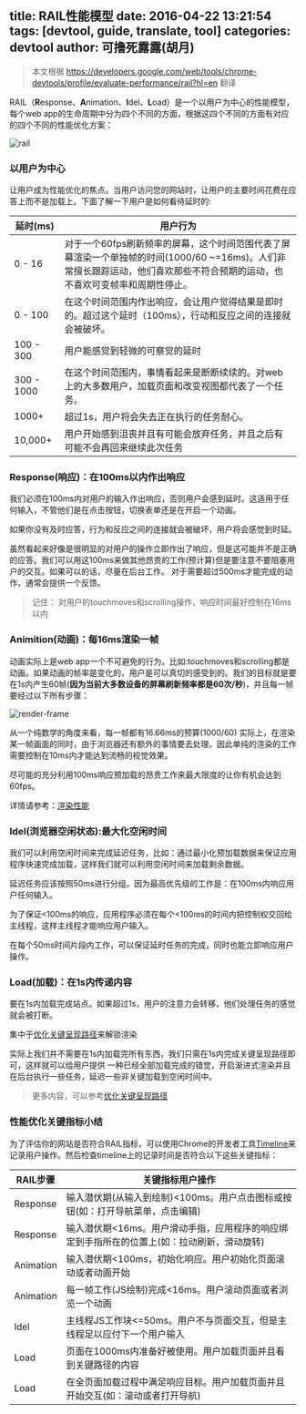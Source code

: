 title: RAIL性能模型
date: 2016-04-22 13:21:54
tags: [devtool, guide, translate, tool]
categories: devtool
author: 可撸死露露(胡月)
---
> 本文根据 https://developers.google.com/web/tools/chrome-devtools/profile/evaluate-performance/rail?hl=en 翻译

RAIL（**R**esponse、**A**nimation、**I**del、**L**oad）是一个以用户为中心的性能模型，每个web app的生命周期中分为四个不同的方面，根据这四个不同的方面有对应的四个不同的性能优化方案：

![rail](./rail.png)

### 以用户为中心

让用户成为性能优化的焦点。当用户访问您的网站时，让用户的主要时间花费在应答上而不是加载上。下面了解一下用户是如何看待延时的:

| 延时(ms)     |用户行为      |
| ----------- | --------| 
| 0 - 16   | 对于一个60fps刷新频率的屏幕，这个时间范围代表了屏幕渲染一个单独帧的时间(1000/60 ~=16ms)。人们非常擅长跟踪运动，他们喜欢那些不符合预期的运动，也不喜欢可变帧率和周期性停止。| 
| 0 - 100 |在这个时间范围内作出响应，会让用户觉得结果是即时的。超过这个延时（100ms），行动和反应之间的连接就会被破坏。| 
| 100 - 300 | 用户能感觉到轻微的可察觉的延时| 
| 300 - 1000 | 在这个时间范围内，事情看起来是断断续续的。对web上的大多数用户，加载页面和改变视图都代表了一个任务。|
| 1000+ |超过1s，用户将会失去正在执行的任务耐心。| 
| 10,000+ | 用户开始感到沮丧并且有可能会放弃任务，并且之后有可能不会再回来继续此次任务|

### Response(响应)：在100ms以内作出响应

我们必须在100ms内对用户的输入作出响应，否则用户会感到延时。这适用于任何输入，不管他们是在点击按钮，切换表单还是在开启一个动画。

如果你没有及时应答，行为和反应之间的连接就会被破坏，用户将会感觉到时延。

虽然看起来好像是很明显的对用户的操作立即作出了响应，但是这可能并不是正确的应答。我们可以用这100ms来做其他昂贵的工作(预计算)但是要注意不要阻塞用户的交互。如果可以的话，尽量在后台工作。
对于需要超过500ms才能完成的动作，通常会提供一个反馈。

>记住：
>对用户的touchmoves和scrolling操作，响应时间最好控制在16ms以内

### Animition(动画)：每16ms渲染一帧

动画实际上是web app一个不可避免的行为。比如:touchmoves和scrolling都是动画。如果动画的帧率是变化的，用户是可以真切的感受到的。我们的目标就是要在1s内产生60帧(**因为当前大多数设备的屏幕刷新频率都是60次/秒**)，并且每一帧要经过以下所有步骤：

![render-frame](./render-frame.png)

从一个纯数学的角度来看，每一帧都有16.66ms的预算(1000/60)
实际上，在渲染某一帧画面的同时，由于浏览器还有额外的事情要去处理，因此单纯的渲染的工作需要控制在10ms内才能达到流畅的视觉效果。

尽可能的充分利用100ms响应预加载的昂贵工作来最大限度的让你有机会达到60fps。

详情请参考：[渲染性能](https://developers.google.com/web/fundamentals/performance/rendering/)

### Idel(浏览器空闲状态):最大化空闲时间

我们可以利用空闲时间来完成延迟任务，比如：通过最小化预加载数据来保证应用程序快速完成加载，这样我们就可以利用空闲时间来加载剩余数据。

延迟任务应该按照50ms进行分组。因为最高优先级的工作是：在100ms内响应用户任何输入。

为了保证<100ms的响应，应用程序必须在每个<100ms的时间内把控制权交回给主线程，这样主线程才能响应用户输入。

在每个50ms时间片段内工作，可以保证延时任务的完成，同时也能立即响应用户操作。

### Load(加载)：在1s内传递内容

要在1s内加载完成站点。如果超过1s，用户的注意力会转移，他们处理任务的感觉就会被打断。

集中于[优化关键呈现路径](https://developers.google.com/web/fundamentals/performance/critical-rendering-path/)来解锁渲染

实际上我们并不需要在1s内加载完所有东西，我们只需在1s内完成关键呈现路径即可，这样就可以给用户提供 一种已经全部加载完成的错觉，开启渐进式渲染并且在后台执行一些任务，延迟一些非关键加载到空闲时间中。

>更多内容，可以参考[优化关键呈现路径](https://cn.udacity.com/course/website-performance-optimization--ud884/)

### 性能优化关键指标小结

为了评估你的网站是否符合RAIL指标，可以使用Chrome的开发者工具[Timeline](http://sinaad.github.io/xfe/2016/04/21/how-to-use-the-timeline-tool/#more)来记录用户操作。然后检查timeline上的记录时间是否符合以下这些关键指标：

| RAIL步骤    |关键指标用户操作|
| -------- | --------| 
| Response  |   输入潜伏期(从输入到绘制)<100ms。用户点击图标或按钮(如：打开导航菜单，点击编辑)|
| Response  |   输入潜伏期<16ms。用户滑动手指，应用程序的响应绑定到手指所在的位置上(如：拉动刷新，滑动旋转)|
| Animation |   输入潜伏期<100ms，初始化响应。用户初始化页面滚动或者动画开始|
| Animation |   每一帧工作(JS绘制)完成<16ms。用户滚动页面或者浏览一个动画|
| Idel |   主线程JS工作块<=50ms。用户不与页面交互，但是主线程足以应付下一个用户输入|
| Load |  页面在1000ms内准备好被使用。用户加载页面并且看到关键路径的内容|
| Load |  在全页面加载过程中满足响应目标。用户加载页面并且开始交互(如：滚动或者打开导航)|
